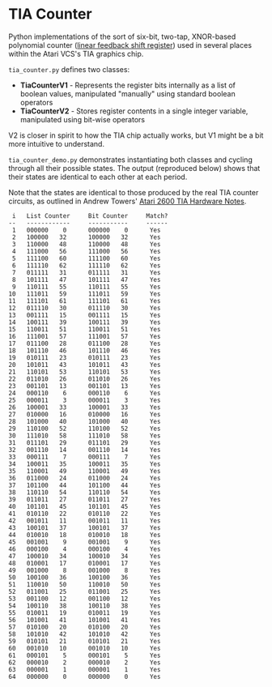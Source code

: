 # TIA Counter

Python implementations of the sort of six-bit, two-tap, XNOR-based polynomial counter ([linear feedback shift register](https://en.wikipedia.org/wiki/Linear-feedback_shift_register)) used in several places within the Atari VCS's TIA graphics chip.

`tia_counter.py` defines two classes:

* **TiaCounterV1** - Represents the register bits internally as a list of boolean values, manipulated "manually" using standard boolean operators
* **TiaCounterV2** - Stores register contents in a single integer variable, manipulated using bit-wise operators

V2 is closer in spirit to how the TIA chip actually works, but V1 might be a bit more intuitive to understand.

`tia_counter_demo.py` demonstrates instantiating both classes and cycling through all their possible states. The output (reproduced below) shows that their states are identical to each other at each period. 

Note that the states are identical to those produced by the real TIA counter circuits, as outlined in Andrew Towers' [Atari 2600 TIA Hardware Notes](http://www.bjars.com/resources/tia_hw_notes.txt).



```
 i   List Counter     Bit Counter     Match?
--   ------------     -----------     ------
 1   000000    0      000000    0      Yes
 2   100000   32      100000   32      Yes
 3   110000   48      110000   48      Yes
 4   111000   56      111000   56      Yes
 5   111100   60      111100   60      Yes
 6   111110   62      111110   62      Yes
 7   011111   31      011111   31      Yes
 8   101111   47      101111   47      Yes
 9   110111   55      110111   55      Yes
10   111011   59      111011   59      Yes
11   111101   61      111101   61      Yes
12   011110   30      011110   30      Yes
13   001111   15      001111   15      Yes
14   100111   39      100111   39      Yes
15   110011   51      110011   51      Yes
16   111001   57      111001   57      Yes
17   011100   28      011100   28      Yes
18   101110   46      101110   46      Yes
19   010111   23      010111   23      Yes
20   101011   43      101011   43      Yes
21   110101   53      110101   53      Yes
22   011010   26      011010   26      Yes
23   001101   13      001101   13      Yes
24   000110    6      000110    6      Yes
25   000011    3      000011    3      Yes
26   100001   33      100001   33      Yes
27   010000   16      010000   16      Yes
28   101000   40      101000   40      Yes
29   110100   52      110100   52      Yes
30   111010   58      111010   58      Yes
31   011101   29      011101   29      Yes
32   001110   14      001110   14      Yes
33   000111    7      000111    7      Yes
34   100011   35      100011   35      Yes
35   110001   49      110001   49      Yes
36   011000   24      011000   24      Yes
37   101100   44      101100   44      Yes
38   110110   54      110110   54      Yes
39   011011   27      011011   27      Yes
40   101101   45      101101   45      Yes
41   010110   22      010110   22      Yes
42   001011   11      001011   11      Yes
43   100101   37      100101   37      Yes
44   010010   18      010010   18      Yes
45   001001    9      001001    9      Yes
46   000100    4      000100    4      Yes
47   100010   34      100010   34      Yes
48   010001   17      010001   17      Yes
49   001000    8      001000    8      Yes
50   100100   36      100100   36      Yes
51   110010   50      110010   50      Yes
52   011001   25      011001   25      Yes
53   001100   12      001100   12      Yes
54   100110   38      100110   38      Yes
55   010011   19      010011   19      Yes
56   101001   41      101001   41      Yes
57   010100   20      010100   20      Yes
58   101010   42      101010   42      Yes
59   010101   21      010101   21      Yes
60   001010   10      001010   10      Yes
61   000101    5      000101    5      Yes
62   000010    2      000010    2      Yes
63   000001    1      000001    1      Yes
64   000000    0      000000    0      Yes
```

